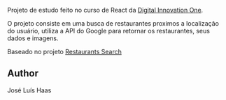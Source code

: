 Projeto de estudo feito no curso de React da [Digital Innovation One](https://dio.me).

O projeto consiste em uma busca de restaurantes proximos a localização do usuário, utiliza a API do Google para retornar os restaurantes, seus dados e imagens.

Baseado no projeto [Restaurants Search](https://github.com/patrick-narciso/restaurants-search/tree/boilerplate)

## Author
José Luís Haas

